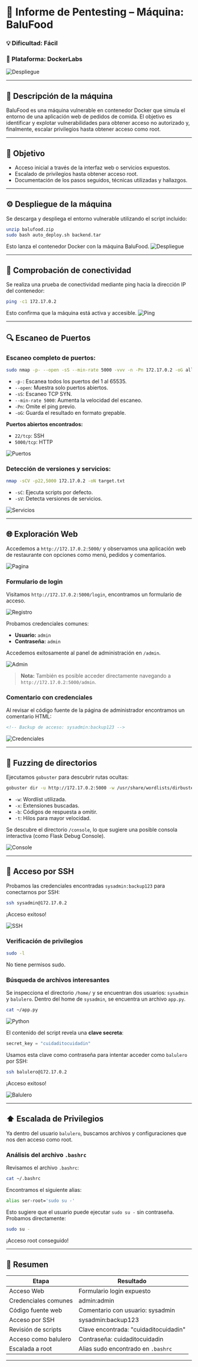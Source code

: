 # 🧠 **Informe de Pentesting – Máquina: BaluFood**

### 💡 **Dificultad:** Fácil

### 🧩 **Plataforma:** DockerLabs

![Despliegue](Imágenes/2025-05-24_03-34.png)

---

## 📝 **Descripción de la máquina**

BaluFood es una máquina vulnerable en contenedor Docker que simula el entorno de una aplicación web de pedidos de comida. El objetivo es identificar y explotar vulnerabilidades para obtener acceso no autorizado y, finalmente, escalar privilegios hasta obtener acceso como root.

---

## 🎯 **Objetivo**

* Acceso inicial a través de la interfaz web o servicios expuestos.
* Escalado de privilegios hasta obtener acceso root.
* Documentación de los pasos seguidos, técnicas utilizadas y hallazgos.

---

## ⚙️ **Despliegue de la máquina**

Se descarga y despliega el entorno vulnerable utilizando el script incluido:

```bash
unzip balufood.zip
sudo bash auto_deploy.sh backend.tar
```

Esto lanza el contenedor Docker con la máquina BaluFood.
![Despliegue](Imágenes/Capturas.png)

---

## 📡 **Comprobación de conectividad**

Se realiza una prueba de conectividad mediante ping hacia la dirección IP del contenedor:

```bash
ping -c1 172.17.0.2
```

Esto confirma que la máquina está activa y accesible.
![Ping](Imágenes/Capturas_1.png)

---

## 🔍 **Escaneo de Puertos**

### Escaneo completo de puertos:

```bash
sudo nmap -p- --open -sS --min-rate 5000 -vvv -n -Pn 172.17.0.2 -oG allPorts.txt
```

* `-p-`: Escanea todos los puertos del 1 al 65535.
* `--open`: Muestra solo puertos abiertos.
* `-sS`: Escaneo TCP SYN.
* `--min-rate 5000`: Aumenta la velocidad del escaneo.
* `-Pn`: Omite el ping previo.
* `-oG`: Guarda el resultado en formato grepable.

**Puertos abiertos encontrados:**

* `22/tcp`: SSH
* `5000/tcp`: HTTP

![Puertos](Imágenes/Capturas_2.png)

### Detección de versiones y servicios:

```bash
nmap -sCV -p22,5000 172.17.0.2 -oN target.txt
```

* `-sC`: Ejecuta scripts por defecto.
* `-sV`: Detecta versiones de servicios.

![Servicios](Imágenes/Capturas_3.png)

---

## 🌐 **Exploración Web**

Accedemos a `http://172.17.0.2:5000/` y observamos una aplicación web de restaurante con opciones como menú, pedidos y comentarios.

![Pagina](Imágenes/Capturas_4.png)

### Formulario de login

Visitamos `http://172.17.0.2:5000/login`, encontramos un formulario de acceso.

![Registro](Imágenes/Capturas_5.png)

Probamos credenciales comunes:

* **Usuario:** `admin`
* **Contraseña:** `admin`

Accedemos exitosamente al panel de administración en `/admin`.

![Admin](Imágenes/Capturas_6.png)

> **Nota:** También es posible acceder directamente navegando a `http://172.17.0.2:5000/admin`.

### Comentario con credenciales

Al revisar el código fuente de la página de administrador encontramos un comentario HTML:

```html
<!-- Backup de acceso: sysadmin:backup123 -->
```

![Credenciales](Imágenes/Capturas_7.png)

---

## 🧭 **Fuzzing de directorios**

Ejecutamos `gobuster` para descubrir rutas ocultas:

```bash
gobuster dir -u http://172.17.0.2:5000 -w /usr/share/wordlists/dirbuster/directory-list-2.3-medium.txt -t 20 -x .php,.html,.txt -b 403,404 -o gobuster.txt
```

* `-w`: Wordlist utilizada.
* `-x`: Extensiones buscadas.
* `-b`: Códigos de respuesta a omitir.
* `-t`: Hilos para mayor velocidad.

Se descubre el directorio `/console`, lo que sugiere una posible consola interactiva (como Flask Debug Console).

![Console](Imágenes/Capturas_8.png)

---

## 🔐 **Acceso por SSH**

Probamos las credenciales encontradas `sysadmin:backup123` para conectarnos por SSH:

```bash
ssh sysadmin@172.17.0.2
```

¡Acceso exitoso!

![SSH](Imágenes/Capturas_9.png)

### Verificación de privilegios

```bash
sudo -l
```

No tiene permisos sudo.

### Búsqueda de archivos interesantes

Se inspecciona el directorio `/home/` y se encuentran dos usuarios: `sysadmin` y `balulero`. Dentro del home de `sysadmin`, se encuentra un archivo `app.py`.

```bash
cat ~/app.py
```

![Python](Imágenes/Capturas_10.png)

El contenido del script revela una **clave secreta**:

```python
secret_key = "cuidaditocuidadin"
```

Usamos esta clave como contraseña para intentar acceder como `balulero` por SSH:

```bash
ssh balulero@172.17.0.2
```

¡Acceso exitoso!

![Balulero](Imágenes/Capturas_11.png)

---

## ⬆️ **Escalada de Privilegios**

Ya dentro del usuario `balulero`, buscamos archivos y configuraciones que nos den acceso como root.

### Análisis del archivo `.bashrc`

Revisamos el archivo `.bashrc`:

```bash
cat ~/.bashrc
```

Encontramos el siguiente alias:

```bash
alias ser-root='sudo su -'
```

Esto sugiere que el usuario puede ejecutar `sudo su -` sin contraseña. Probamos directamente:

```bash
sudo su -
```

¡Acceso root conseguido!

---

## 🏁 **Resumen**

| Etapa                | Resultado                             |
| -------------------- | ------------------------------------- |
| Acceso Web           | Formulario login expuesto             |
| Credenciales comunes | admin\:admin                          |
| Código fuente web    | Comentario con usuario: sysadmin      |
| Acceso por SSH       | sysadmin\:backup123                   |
| Revisión de scripts  | Clave encontrada: "cuidaditocuidadin" |
| Acceso como balulero | Contraseña: cuidaditocuidadin         |
| Escalada a root      | Alias sudo encontrado en `.bashrc`    |

---

